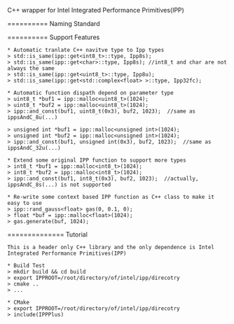 C++ wrapper for Intel Integrated Performance Primitives(IPP)

==========
Naming Standard


==========
Support Features

    * Automatic tranlate C++ navitve type to Ipp types
    > std::is_same(ipp::get<int8_t>::type, Ipp8s);
    > std::is_same(ipp::get<char>::type, Ipp8s); //int8_t and char are not always the same
    > std::is_same(ipp::get<uint8_t>::type, Ipp8u);
    > std::is_same(ipp::get<std::complex<float> >::type, Ipp32fc);

    * Automatic function dispath depend on parameter type
    > uint8_t *buf1 = ipp::malloc<uint8_t>(1024);
    > uint8_t *buf2 = ipp::malloc<uint8_t>(1024);
    > ipp::and_const(buf1, uint8_t(0x3), buf2, 1023);  //same as ippsAndC_8u(...)

    > unsigned int *buf1 = ipp::malloc<unsigned int>(1024);
    > unsigned int *buf2 = ipp::malloc<unsigned int>(1024);
    > ipp::and_const(buf1, unsigned int(0x3), buf2, 1023);  //same as ippsAndC_32u(...)

    * Extend some original IPP function to support more types
    > int8_t *buf1 = ipp::malloc<int8_t>(1024);
    > int8_t *buf2 = ipp::malloc<int8_t>(1024);
    > ipp::and_const(buf1, int8_t(0x3), buf2, 1023);  //actually, ippsAndC_8s(...) is not supported

    * Re-write some context based IPP function as C++ class to make it easy to use
    > ipp::rand_gauss<float> gas(0, 0.1, 0);
    > float *buf = ipp::malloc<float>(1024);
    > gas.generate(buf, 1024);


==============
Tutorial

    This is a header only C++ library and the only dependence is Intel Integrated Performance Primitives(IPP)
    
    * Build Test
    > mkdir build && cd build
    > export IPPROOT=/root/directory/of/intel/ipp/direcotry
    > cmake .. 
    > ...

    * CMake 
    > export IPPROOT=/root/directory/of/intel/ipp/direcotry
    > include(IPPPlus)

